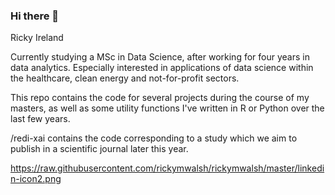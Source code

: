 ### Hi there 👋

Ricky 
Ireland

Currently studying a MSc in Data Science, after working for four years in data analytics. 
Especially interested in applications of data science within the healthcare, clean energy and not-for-profit sectors.

This repo contains the code for several projects during the course of my masters, as well as some utility functions I've written in R or Python over the last few years.

/redi-xai contains the code corresponding to a study which we aim to publish in a scientific journal later this year.

https://raw.githubusercontent.com/rickymwalsh/rickymwalsh/master/linkedin-icon2.png

